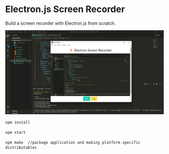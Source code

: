# Electron.js Screen Recorder

Build a screen recorder with Electron.js from scratch.

![screenshot](Electron.png "Screen recording using Electron.js")

```
npm install

npm start

npm make  //package application and making platform specific distributables

```
